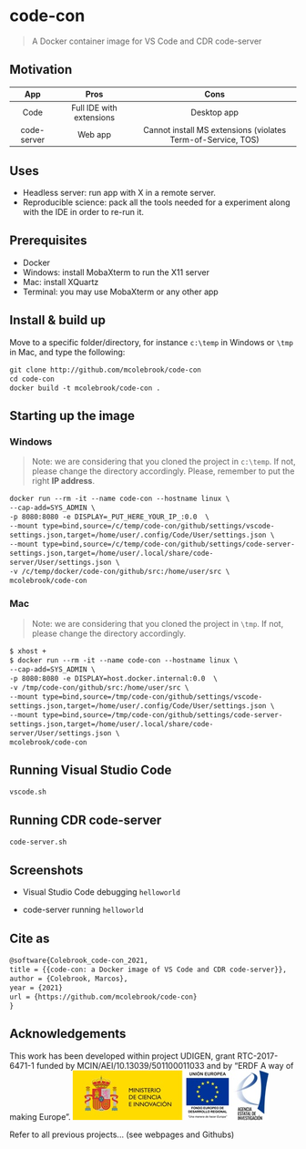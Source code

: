# code-con
> A Docker container image for VS Code and CDR code-server

## Motivation

|     App     |           Pros           |                            Cons                              |
|:-----------:|:------------------------:|:------------------------------------------------------------:|
|     Code    | Full IDE with extensions |                         Desktop app                          |
| code-server |          Web app         | Cannot install MS extensions (violates Term-of-Service, TOS) |

## Uses
- Headless server: run app with X in a remote server.
- Reproducible science: pack all the tools needed for a experiment along with the IDE in order to re-run it.

## Prerequisites

- Docker
- Windows: install MobaXterm to run the X11 server
- Mac: install XQuartz
- Terminal: you may use MobaXterm or any other app


## Install & build up

Move to a specific folder/directory, for instance `c:\temp` in Windows or `\tmp` in Mac, and type the following:

```
git clone http://github.com/mcolebrook/code-con
cd code-con
docker build -t mcolebrook/code-con .
```


## Starting up the image

### Windows

> Note: we are considering that you cloned the project in `c:\temp`. If not, please change the directory accordingly. Please, remember to put the right **IP address**.

```
docker run --rm -it --name code-con --hostname linux \
--cap-add=SYS_ADMIN \
-p 8080:8080 -e DISPLAY=_PUT_HERE_YOUR_IP_:0.0  \
--mount type=bind,source=/c/temp/code-con/github/settings/vscode-settings.json,target=/home/user/.config/Code/User/settings.json \
--mount type=bind,source=/c/temp/code-con/github/settings/code-server-settings.json,target=/home/user/.local/share/code-server/User/settings.json \
-v /c/temp/docker/code-con/github/src:/home/user/src \
mcolebrook/code-con
```


### Mac

> Note: we are considering that you cloned the project in `\tmp`. If not, please change the directory accordingly.

```
$ xhost +
$ docker run --rm -it --name code-con --hostname linux \
--cap-add=SYS_ADMIN \
-p 8080:8080 -e DISPLAY=host.docker.internal:0.0  \
-v /tmp/code-con/github/src:/home/user/src \
--mount type=bind,source=/tmp/code-con/github/settings/vscode-settings.json,target=/home/user/.config/Code/User/settings.json \
--mount type=bind,source=/tmp/code-con/github/settings/code-server-settings.json,target=/home/user/.local/share/code-server/User/settings.json \
mcolebrook/code-con
```


## Running Visual Studio Code

```
vscode.sh
```

## Running CDR code-server

```
code-server.sh
```

## Screenshots

- Visual Studio Code debugging `helloworld`

- code-server running `helloworld`

## Cite as

```
@software{Colebrook_code-con_2021,
title = {{code-con: a Docker image of VS Code and CDR code-server}},
author = {Colebrook, Marcos},
year = {2021}
url = {https://github.com/mcolebrook/code-con}
}
```

## Acknowledgements
This work has been developed within project UDIGEN, grant RTC-2017-6471-1 funded by MCIN/AEI/10.13039/501100011033 and by “ERDF A way of making Europe”.
![MCIN/AEI/ERDF](_figures/MCIN_AEI.jpg)

Refer to all previous projects... (see webpages and Githubs)